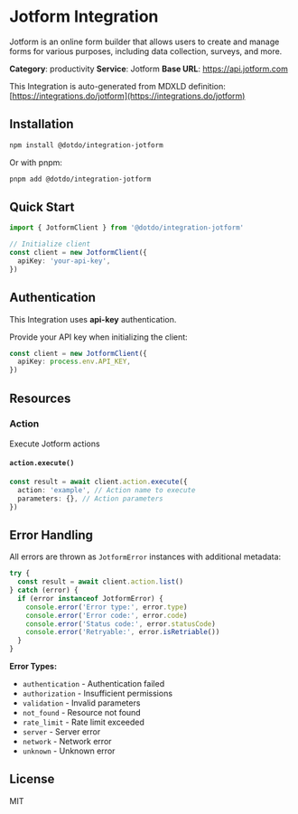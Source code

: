 # Jotform Integration

Jotform is an online form builder that allows users to create and manage forms for various purposes, including data collection, surveys, and more.

**Category**: productivity
**Service**: Jotform
**Base URL**: https://api.jotform.com

This Integration is auto-generated from MDXLD definition: [https://integrations.do/jotform](https://integrations.do/jotform)

## Installation

```bash
npm install @dotdo/integration-jotform
```

Or with pnpm:

```bash
pnpm add @dotdo/integration-jotform
```

## Quick Start

```typescript
import { JotformClient } from '@dotdo/integration-jotform'

// Initialize client
const client = new JotformClient({
  apiKey: 'your-api-key',
})
```

## Authentication

This Integration uses **api-key** authentication.

Provide your API key when initializing the client:

```typescript
const client = new JotformClient({
  apiKey: process.env.API_KEY,
})
```

## Resources

### Action

Execute Jotform actions

#### `action.execute()`

```typescript
const result = await client.action.execute({
  action: 'example', // Action name to execute
  parameters: {}, // Action parameters
})
```

## Error Handling

All errors are thrown as `JotformError` instances with additional metadata:

```typescript
try {
  const result = await client.action.list()
} catch (error) {
  if (error instanceof JotformError) {
    console.error('Error type:', error.type)
    console.error('Error code:', error.code)
    console.error('Status code:', error.statusCode)
    console.error('Retryable:', error.isRetriable())
  }
}
```

**Error Types:**

- `authentication` - Authentication failed
- `authorization` - Insufficient permissions
- `validation` - Invalid parameters
- `not_found` - Resource not found
- `rate_limit` - Rate limit exceeded
- `server` - Server error
- `network` - Network error
- `unknown` - Unknown error

## License

MIT
